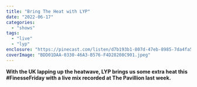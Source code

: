 ```yaml
---
title: "Bring The Heat with LYP"
date: "2022-06-17"
categories: 
  - "shows"
tags: 
  - "live"
  - "lyp"
enclosure: "https://pinecast.com/listen/d7b193b1-807d-47eb-8985-7da4fa56faa3.mp3 142204461 audio/mpeg "
coverImage: "BDD01DAA-0330-46A3-B576-F4D28208C901.jpeg"
---
```


**With the UK lapping up the heatwave, LYP brings us some extra heat this #FinesseFriday with a live mix recorded at The Pavillion last week.**
